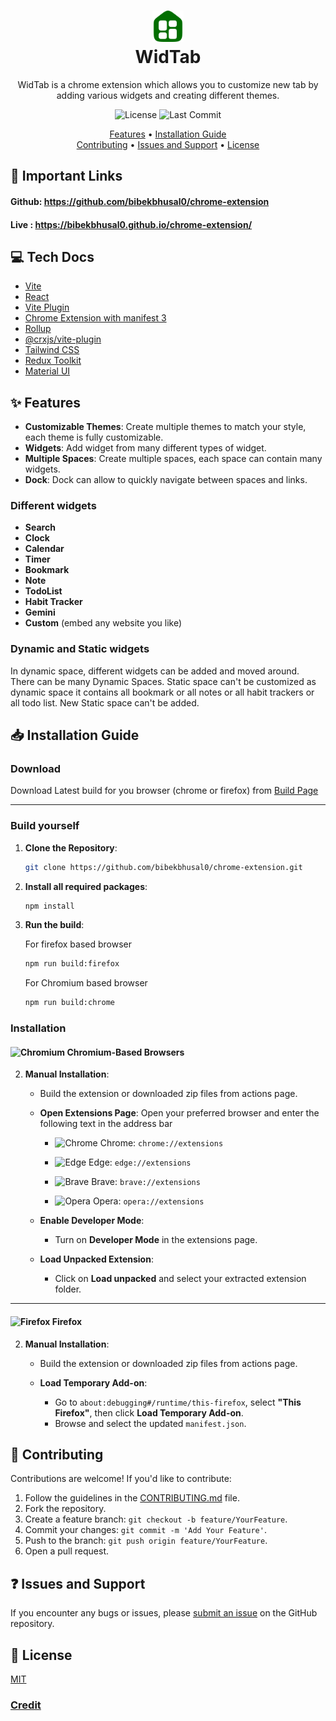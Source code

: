 <h1 align="center">
    <a href="https://github.com/bibekbhusal0/chrome-extension">
        <img src="./public/icon-128.png" width="50">
    </a>
    <br>
    WidTab
</h1>

<div align="center">
    WidTab is a chrome extension which allows you to customize new tab by adding various widgets and creating different themes.
</div>

<div align="center">

![License](https://img.shields.io/github/license/bibekbhusal0/chrome-extension)
![Last Commit](https://img.shields.io/github/last-commit/bibekbhusal0/chrome-extension)

<!-- ![GitHub contributors](https://img.shields.io/github/contributors/bibekbhusal0/chrome-extension)
![GitHub stars](https://img.shields.io/github/stars/bibekbhusal0/chrome-extension)
![GitHub forks](https://img.shields.io/github/forks/bibekbhusal0/chrome-extension) -->

</div>

<p align="center">
  <a href="#-features">Features</a> •
  <a href="#-installation-guide">Installation Guide</a>
<br>
  <a href="#-contributing">Contributing</a> •
  <a href="#-issues-and-support">Issues and Support</a> •
  <a href="#-license">License</a>
</p>

## 🔗 Important Links

#### **Github**: https://github.com/bibekbhusal0/chrome-extension

#### **Live** : https://bibekbhusal0.github.io/chrome-extension/

<!-- #### **Firefox Addon Store**: releasing soon -->
<!-- #### **Chrome extension**: releasing soon -->


## 💻 Tech Docs

- [Vite](https://vitejs.dev/)
- [React](https://react.dev/)
- [Vite Plugin](https://vitejs.dev/guide/api-plugin.html)
- [Chrome Extension with manifest 3](https://developer.chrome.com/docs/extensions/mv3/)
- [Rollup](https://rollupjs.org/guide/en/)
- [@crxjs/vite-plugin](https://crxjs.dev/vite-plugin)
- [Tailwind CSS](https://tailwindcss.com/docs/configuration)
- [Redux Toolkit](https://redux-toolkit.js.org/introduction/getting-started)
- [Material UI](https://mui.com/material-ui/getting-started/)

## ✨ Features

- **Customizable Themes**: Create multiple themes to match your style, each theme is fully customizable.
- **Widgets**: Add widget from many different types of widget.
- **Multiple Spaces**: Create multiple spaces, each space can contain many widgets.
- **Dock**: Dock can allow to quickly navigate between spaces and links.

### Different widgets

- **Search**
- **Clock**
- **Calendar**
- **Timer**
- **Bookmark**
- **Note**
- **TodoList**
- **Habit Tracker**
- **Gemini**
- **Custom** (embed any website you like)

### Dynamic and Static widgets

In dynamic space, different widgets can be added and moved around. There can be many Dynamic Spaces.
Static space can't be customized as dynamic space it contains all bookmark or all notes or all habit trackers or all todo list. New Static space can't be added.

## 📥 Installation Guide

### Download

Download Latest build for you browser (chrome or firefox) from [Build Page](https://github.com/BibekBhusal0/chrome-extension/actions)

---

### Build yourself

1. **Clone the Repository**:

   ```bash
   git clone https://github.com/bibekbhusal0/chrome-extension.git
   ```

2. **Install all required packages**:

   ```bash
   npm install
   ```

3. **Run the build**:

   For firefox based browser

   ```bash
   npm run build:firefox
   ```

   For Chromium based browser

   ```bash
   npm run build:chrome
   ```

### Installation

#### ![Chromium](https://img.icons8.com/?size=20&id=104996&format=png&color=000000) Chromium-Based Browsers

<!-- Will be available on we store soon -->
<!-- 1. **Install from Chrome Web Store**:

   - [Chrome Web Store link]()

   **Or** follow the manual steps below: -->

2. **Manual Installation**:

   - Build the extension or downloaded zip files from actions page.

   - **Open Extensions Page**:
     Open your preferred browser and enter the following text in the address bar

     - ![Chrome](https://img.icons8.com/color/20/000000/chrome--v1.png) Chrome: `chrome://extensions`

     - ![Edge](https://img.icons8.com/?size=20&id=dGm9KIZPpukc&format=png&color=000000) Edge: `edge://extensions`

     - ![Brave](https://img.icons8.com/color/20/000000/brave-web-browser.png) Brave: `brave://extensions`

     - ![Opera](https://img.icons8.com/color/20/000000/opera--v1.png) Opera: `opera://extensions`

   - **Enable Developer Mode**:

     - Turn on **Developer Mode** in the extensions page.

   - **Load Unpacked Extension**:
     - Click on **Load unpacked** and select your extracted extension folder.

---

#### ![Firefox](https://img.icons8.com/color/20/000000/firefox--v1.png) Firefox

<!-- 1. **Install from Mozilla Extensions Store**:

   - [Mozilla Add-ons link]()

**Or** follow the manual steps below: -->

2. **Manual Installation**:

   - Build the extension or downloaded zip files from actions page.

   - **Load Temporary Add-on**:
     - Go to `about:debugging#/runtime/this-firefox`, select **"This Firefox"**, then click **Load Temporary Add-on**.
     - Browse and select the updated `manifest.json`.

## 🤝 Contributing

Contributions are welcome! If you'd like to contribute:

1. Follow the guidelines in the [CONTRIBUTING.md](./CONTRIBUTING.md) file.
2. Fork the repository.
3. Create a feature branch: `git checkout -b feature/YourFeature`.
4. Commit your changes: `git commit -m 'Add Your Feature'`.
5. Push to the branch: `git push origin feature/YourFeature`.
6. Open a pull request.

## ❓ Issues and Support

If you encounter any bugs or issues, please [submit an issue](https://github.com/bibekbhusal0/chrome-extension/issues) on the GitHub repository.

<!-- ## 🔒 Privacy Policy -->


## 📜 License

[MIT](./LICENSE)

### [Credit](./credits.md)
